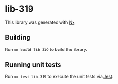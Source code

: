 # lib-319

This library was generated with [Nx](https://nx.dev).

## Building

Run `nx build lib-319` to build the library.

## Running unit tests

Run `nx test lib-319` to execute the unit tests via [Jest](https://jestjs.io).
